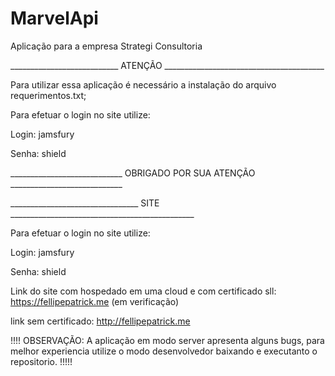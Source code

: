 # MarvelApi

Aplicação para a empresa Strategi Consultoria

___________________________     ATENÇÃO    ________________________________________


Para utilizar essa aplicação é necessário a instalação do arquivo requerimentos.txt;

Para efetuar o login no site utilize:

Login: jamsfury

Senha: shield


____________________________ OBRIGADO POR SUA ATENÇÃO ____________________________ 


________________________________ SITE ______________________________________________ 

Para efetuar o login no site utilize:

Login: jamsfury

Senha: shield

Link do site com hospedado em uma cloud e com certificado sll: https://fellipepatrick.me (em verificação)
                                                              
link sem certificado: http://fellipepatrick.me

!!!! OBSERVAÇÃO: A aplicação em modo server apresenta alguns bugs, para melhor experiencia utilize o modo desenvolvedor baixando e executanto o repositorio. !!!!!
